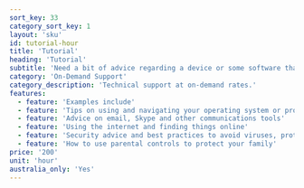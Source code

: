 ```yaml
---
sort_key: 33
category_sort_key: 1
layout: 'sku'
id: tutorial-hour
title: 'Tutorial'
heading: 'Tutorial'
subtitle: 'Need a bit of advice regarding a device or some software that you’re trying to figure out? As part of this service, we’ll break down the techno-babble into easy to understand instructions.'
category: 'On-Demand Support'
category_description: 'Technical support at on-demand rates.'
features:
  - feature: 'Examples include'
  - feature: 'Tips on using and navigating your operating system or programs'
  - feature: 'Advice on email, Skype and other communications tools'
  - feature: 'Using the internet and finding things online'
  - feature: 'Security advice and best practices to avoid viruses, protect your personal information and stay safe online'
  - feature: 'How to use parental controls to protect your family'
price: '200'
unit: 'hour'
australia_only: 'Yes'
---
```

